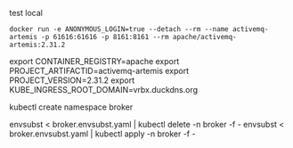 test local

```
docker run -e ANONYMOUS_LOGIN=true --detach --rm --name activemq-artemis -p 61616:61616 -p 8161:8161 --rm apache/activemq-artemis:2.31.2
```


export CONTAINER_REGISTRY=apache
export PROJECT_ARTIFACTID=activemq-artemis
export PROJECT_VERSION=2.31.2
export KUBE_INGRESS_ROOT_DOMAIN=vrbx.duckdns.org

kubectl create namespace broker

envsubst < broker.envsubst.yaml | kubectl delete -n broker -f -
envsubst < broker.envsubst.yaml | kubectl apply -n broker -f -